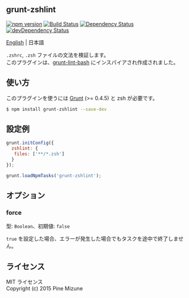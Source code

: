 grunt-zshlint
-------------

[![npm version](https://badge.fury.io/js/grunt-zshlint.svg)](http://badge.fury.io/js/grunt-zshlint)
[![Build Status](https://travis-ci.org/pine613/grunt-zshlint.svg?branch=master)](https://travis-ci.org/pine613/grunt-zshlint)
[![Dependency Status](https://david-dm.org/pine613/grunt-zshlint.svg)](https://david-dm.org/pine613/grunt-zshlint)
[![devDependency Status](https://david-dm.org/pine613/grunt-zshlint/dev-status.svg)](https://david-dm.org/pine613/grunt-zshlint#info=devDependencies)

[English](README.md) | 日本語

`.zshrc`, `.zsh` ファイルの文法を検証します。<br />
このプラグインは、[grunt-lint-bash](https://github.com/oxyc/grunt-lint-bash) にインスパイアされ作成されました。

## 使い方

このプラグインを使うには [Grunt](http://gruntjs.com) (>= 0.4.5) と zsh が必要です。

```sh
$ npm install grunt-zshlint --save-dev
```

## 設定例

```js
grunt.initConfig({
  zshlint: {
   files: ['**/*.zsh']
  }
});

grunt.loadNpmTasks('grunt-zshlint');
```

## オプション
### force

型: `Boolean`、初期値: `false`

`true` を設定した場合、エラーが発生した場合でもタスクを途中で終了しません。

## ライセンス
MIT ライセンス<br />
Copyright (c) 2015 Pine Mizune